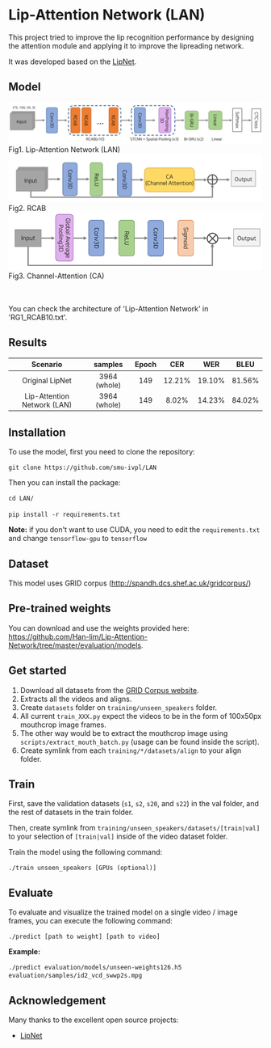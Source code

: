 # Lip-Attention Network (LAN)

This project tried to improve the lip recognition performance by designing the attention module and applying it to improve the lipreading network.

It was developed based on the [LipNet](https://github.com/rizkiarm/LipNet).



## Model

<img src= "assets/Lip-Attention-Network.png" width ="700">  
Fig1. Lip-Attention Network (LAN)  


<img src= "assets/RCAB.png" width ="600">  
Fig2. RCAB

<img src= "assets/Channel-Attention.png" width ="700">  
Fig3. Channel-Attention (CA)  

<br></br>
You can check the architecture of 'Lip-Attention Network' in 'RG1_RCAB10.txt'.
  


## Results


|          Scenario           |   samples    | Epoch |  CER   |  WER   |  BLEU  |
|:---------------------------:|:------------:|:-----:|:------:|:------:|:------:|
|       Original LipNet       | 3964 (whole) |  149  | 12.21% | 19.10% | 81.56% |
| Lip-Attention Network (LAN) | 3964 (whole) |  149  | 8.02%  | 14.23% | 84.02% |


## Installation

To use the model, first you need to clone the repository:
```
git clone https://github.com/smu-ivpl/LAN
```
Then you can install the package:
```
cd LAN/

pip install -r requirements.txt

```
**Note:** if you don't want to use CUDA, you need to edit the ``requirements.txt`` and change ``tensorflow-gpu`` to ``tensorflow``

## Dataset

This model uses GRID corpus (http://spandh.dcs.shef.ac.uk/gridcorpus/)

## Pre-trained weights

You can download and use the weights provided here: https://github.com/Han-lim/Lip-Attention-Network/tree/master/evaluation/models. 

## Get started

1. Download all datasets from the [GRID Corpus website](http://spandh.dcs.shef.ac.uk/gridcorpus/).
2. Extracts all the videos and aligns.
3. Create ``datasets`` folder on ``training/unseen_speakers`` folder.
4. All current ``train_XXX.py`` expect the videos to be in the form of 100x50px mouthcrop image frames.
5. The other way would be to extract the mouthcrop image using ``scripts/extract_mouth_batch.py`` (usage can be found inside the script).
6. Create symlink from each ``training/*/datasets/align`` to your align folder.

## Train

First, save the validation datasets (``s1``, ``s2``, ``s20``, and ``s22``) in the val folder, and the rest of datasets in the train folder.

Then, create symlink from ``training/unseen_speakers/datasets/[train|val]`` to your selection of ``[train|val]`` inside of the video dataset folder.

Train the model using the following command:

```
./train unseen_speakers [GPUs (optional)]
```

## Evaluate

To evaluate and visualize the trained model on a single video / image frames, you can execute the following command:
```
./predict [path to weight] [path to video]
```
**Example:**
```
./predict evaluation/models/unseen-weights126.h5 evaluation/samples/id2_vcd_swwp2s.mpg
```

## Acknowledgement

Many thanks to the excellent open source projects:
- [LipNet](https://github.com/rizkiarm/LipNet)
